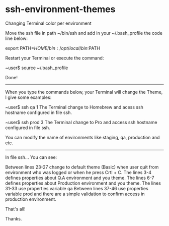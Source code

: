 ssh-environment-themes
======================

Changing Terminal color per environment

Move the ssh file in path ~/bin/ssh and add in your ~/.bash_profile the code line below:

export PATH=$HOME/bin:/opt/local/bin:$PATH

Restart your Terminal or execute the command:

~user$ source ~/.bash_profile

Done!

--------------------------------------------------------------------------------------------------

When you type the commands below, your Terminal will change the Theme, I give some examples:

~user$ ssh qa 1
The Terminal change to Homebrew and acess ssh hostname configured in file ssh.

~user$ ssh prod 3
The Terminal change to Pro and access ssh hostname configured in file ssh.

You can modify the name of environments like staging, qa, production and etc.

--------------------------------------------------------------------------------------------------

In file ssh... You can see:

Between lines 23-27 change to default theme (Basic) when user quit from environment who was logged or when he press Crtl + C.
The lines 3-4 defines properties about Q.A environment and you theme.
The lines 6-7 defines properties about Production environment and you theme.
The lines 31-33 use properties variable qa
Between lines 37-46 use properties variable prod and there are a simple validation to confirm access in production environment.

That's all!

Thanks.
